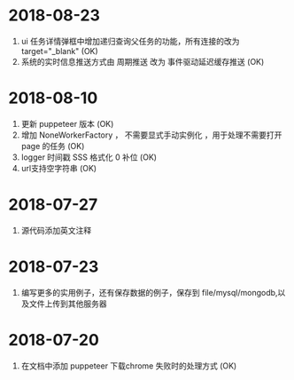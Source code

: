 # 2018-08-23
1. ui 任务详情弹框中增加递归查询父任务的功能，所有连接的改为 target="_blank" (OK)
2. 系统的实时信息推送方式由 周期推送 改为 事件驱动延迟缓存推送 (OK)

# 2018-08-10
1. 更新 puppeteer 版本 (OK)
2. 增加 NoneWorkerFactory ， 不需要显式手动实例化 ，用于处理不需要打开 page 的任务 (OK)
3. logger 时间戳 SSS 格式化 0 补位 (OK)
4. url支持空字符串 (OK)

# 2018-07-27
1. 源代码添加英文注释

# 2018-07-23
1. 编写更多的实用例子，还有保存数据的例子，保存到 file/mysql/mongodb,以及文件上传到其他服务器  

# 2018-07-20
1. 在文档中添加 puppeteer 下载chrome 失败时的处理方式 (OK)    

